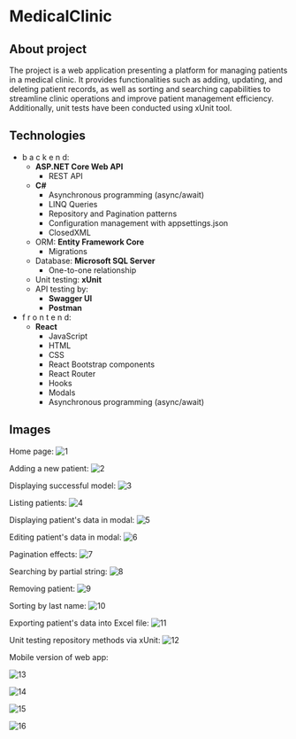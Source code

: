 # MedicalClinic

## About project
The project is a web application presenting a platform for managing patients in a medical clinic. It provides functionalities such as adding, updating, and deleting patient records, as well as sorting and searching capabilities to streamline clinic operations and improve patient management efficiency. Additionally, unit tests have been conducted using xUnit tool.

## Technologies
- b a c k e n d:
  - **ASP.NET Core Web API**
    - REST API
  - **C#**
    - Asynchronous programming (async/await)
    - LINQ Queries
    - Repository and Pagination patterns
    - Configuration management with appsettings.json
    - ClosedXML
  - ORM: **Entity Framework Core**
    - Migrations
  - Database: **Microsoft SQL Server**
    - One-to-one relationship
  - Unit testing: **xUnit**
  - API testing by:
    - **Swagger UI**
    - **Postman**
- f r o n t e n d:
  - **React**
    - JavaScript
    - HTML
    - CSS
    - React Bootstrap components
    - React Router
    - Hooks
    - Modals
    - Asynchronous programming (async/await)

## Images
Home page:
![1](github-images/1.png)

Adding a new patient:
![2](github-images/2.png)

Displaying successful model:
![3](github-images/3.png)

Listing patients:
![4](github-images/4.png)

Displaying patient's data in modal:
![5](github-images/5.png)

Editing patient's data in modal:
![6](github-images/6.png)

Pagination effects:
![7](github-images/7.png)

Searching by partial string:
![8](github-images/8.png)

Removing patient:
![9](github-images/9.png)

Sorting by last name:
![10](github-images/10.png)

Exporting patient's data into Excel file:
![11](github-images/11.png)

Unit testing repository methods via xUnit:
![12](github-images/12.png)

Mobile version of web app:

![13](github-images/13.png)

![14](github-images/14.png)

![15](github-images/15.png)

![16](github-images/16.png)

